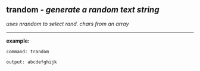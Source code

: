 ‎
=

## trandom - *generate a random text string*

*uses nrandom to select rand. chars from an array*

------------------------------------------------

**example:**

    command: trandom

    output: abcdefghijk
